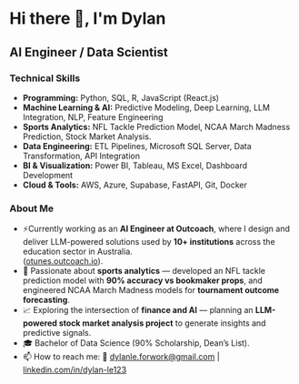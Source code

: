 
# Hi there 🤗, I'm Dylan

## AI Engineer / Data Scientist  

### Technical Skills  
* **Programming:** Python, SQL, R, JavaScript (React.js)  
* **Machine Learning & AI:** Predictive Modeling, Deep Learning, LLM Integration, NLP, Feature Engineering  
* **Sports Analytics:** NFL Tackle Prediction Model, NCAA March Madness Prediction, Stock Market Analysis.
* **Data Engineering:** ETL Pipelines, Microsoft SQL Server, Data Transformation, API Integration  
* **BI & Visualization:** Power BI, Tableau, MS Excel, Dashboard Development  
* **Cloud & Tools:** AWS, Azure, Supabase, FastAPI, Git, Docker  

### About Me  
* ⚡Currently working as an **AI Engineer at Outcoach**, where I design and deliver LLM-powered solutions used by **10+ institutions** across the education sector in Australia.  
([otunes.outcoach.io](https://otunes.outcoach.io)).  
* 🏈 Passionate about **sports analytics** — developed an NFL tackle prediction model with **90% accuracy vs bookmaker props**, and engineered NCAA March Madness models for **tournament outcome forecasting**.  
* 📈 Exploring the intersection of **finance and AI** — planning an **LLM-powered stock market analysis project** to generate insights and predictive signals.  
* 🎓 Bachelor of Data Science (90% Scholarship, Dean’s List).  
* 📫 How to reach me: 📧 dylanle.forwork@gmail.com | [linkedin.com/in/dylan-le123](https://www.linkedin.com/in/dylan-le123/)  

